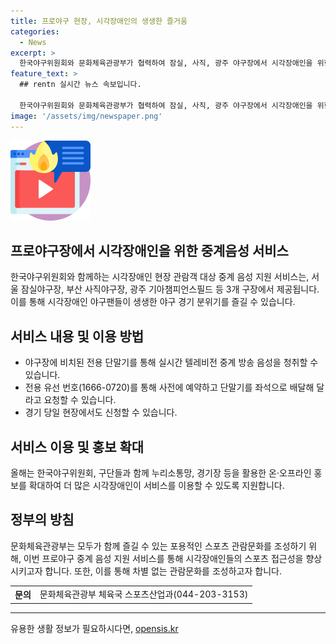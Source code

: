 ```yaml
---
title: 프로야구 현장, 시각장애인의 생생한 즐거움
categories:
  - News
excerpt: >
  한국야구위원회와 문화체육관광부가 협력하여 잠실, 사직, 광주 야구장에서 시각장애인을 위한 중계 음성 지원 서비스를 제공한다. 이로써 시각장애인도 프로야구를 생생하게 즐길 수 있게 되었다. 이 서비스는 전용 단말기를 통해 실시간 중계 음성을 듣는 것으로, 누리소통망, 경기장 등을 활용한 온·오프라인 홍보를 통해 보다 많은 이용자들에게 홍보될 예정이다. 함께 출처 표기: 정책브리핑, www.korea.kr
feature_text: >
  ## rentn 실시간 뉴스 속보입니다.

  한국야구위원회와 문화체육관광부가 협력하여 잠실, 사직, 광주 야구장에서 시각장애인을 위한 중계 음성 지원 서비스를 제공한다. 이로써 시각장애인도 프로야구를 생생하게 즐길 수 있게 되었다. 이 서비스는 전용 단말기를 통해 실시간 중계 음성을 듣는 것으로, 누리소통망, 경기장 등을 활용한 온·오프라인 홍보를 통해 보다 많은 이용자들에게 홍보될 예정이다. 함께 출처 표기: 정책브리핑, www.korea.kr
image: '/assets/img/newspaper.png'
---
```


<p><img src="/assets/img/news.png" alt="rentncar 속보" /></p>

<h2 data-ke-size="size26">프로야구장에서 시각장애인을 위한 중계음성 서비스</h2>

<p data-ke-size="size16">한국야구위원회와 함께하는 시각장애인 현장 관람객 대상 중계 음성 지원 서비스는, 서울 잠실야구장, 부산 사직야구장, 광주 기아챔피언스필드 등 3개 구장에서 제공됩니다. 이를 통해 시각장애인 야구팬들이 생생한 야구 경기 분위기를 즐길 수 있습니다.</p>

<h2 data-ke-size="size26">서비스 내용 및 이용 방법</h2>

<ul>
    <li>야구장에 비치된 전용 단말기를 통해 실시간 텔레비전 중계 방송 음성을 청취할 수 있습니다.</li>
    <li>전용 유선 번호(1666-0720)를 통해 사전에 예약하고 단말기를 좌석으로 배달해 달라고 요청할 수 있습니다.</li>
    <li>경기 당일 현장에서도 신청할 수 있습니다.</li>
</ul>

<h2 data-ke-size="size26">서비스 이용 및 홍보 확대</h2>

<p data-ke-size="size16">올해는 한국야구위원회, 구단들과 함께 누리소통망, 경기장 등을 활용한 온·오프라인 홍보를 확대하여 더 많은 시각장애인이 서비스를 이용할 수 있도록 지원합니다.</p>

<h2 data-ke-size="size26">정부의 방침</h2>

<p data-ke-size="size16">문화체육관광부는 모두가 함께 즐길 수 있는 포용적인 스포츠 관람문화를 조성하기 위해, 이번 프로야구 중계 음성 지원 서비스를 통해 시각장애인들의 스포츠 접근성을 향상시키고자 합니다. 또한, 이를 통해 차별 없는 관람문화를 조성하고자 합니다.</p>

<table>
    <tr>
        <th>문의</th>
        <td>문화체육관광부 체육국 스포츠산업과(044-203-3153)</td>
    </tr>
</table>

<hr>
유용한 생활 정보가 필요하시다면, <a href="https://opensis.kr" rel="dofollow">opensis.kr</a>


